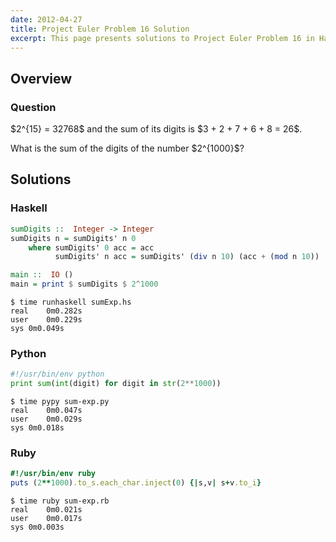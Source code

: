```yaml
---
date: 2012-04-27
title: Project Euler Problem 16 Solution
excerpt: This page presents solutions to Project Euler Problem 16 in Haskell, Python and Ruby.
---
```



## Overview


### Question

<p>
$2^{15} = 32768$ and the sum of its digits is $3 + 2 + 7 + 6 + 8 = 26$.
</p>

<p>
What is the sum of the digits of the number $2^{1000}$?
</p>






## Solutions

### Haskell

```haskell
sumDigits ::  Integer -> Integer
sumDigits n = sumDigits' n 0
    where sumDigits' 0 acc = acc
          sumDigits' n acc = sumDigits' (div n 10) (acc + (mod n 10))

main ::  IO ()
main = print $ sumDigits $ 2^1000
```


```
$ time runhaskell sumExp.hs
real	0m0.282s
user	0m0.229s
sys	0m0.049s
```



### Python

```python
#!/usr/bin/env python
print sum(int(digit) for digit in str(2**1000))
```


```
$ time pypy sum-exp.py
real	0m0.047s
user	0m0.029s
sys	0m0.018s
```



### Ruby

```ruby
#!/usr/bin/env ruby
puts (2**1000).to_s.each_char.inject(0) {|s,v| s+v.to_i}
```


```
$ time ruby sum-exp.rb
real	0m0.021s
user	0m0.017s
sys	0m0.003s
```


